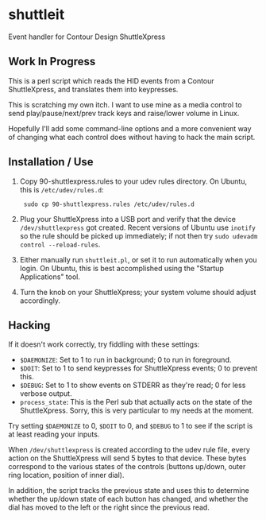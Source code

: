 # shuttleit
Event handler for Contour Design ShuttleXpress

## Work In Progress

This is a perl script which reads the HID events from a Contour
ShuttleXpress, and translates them into keypresses.

This is scratching my own itch. I want to use mine as a media control
to send play/pause/next/prev track keys and raise/lower volume in Linux.

Hopefully I'll add some command-line options and a more convenient way of
changing what each control does without having to hack the main script.

## Installation / Use

1. Copy 90-shuttlexpress.rules to your udev rules directory. On Ubuntu,
   this is `/etc/udev/rules.d`:

        sudo cp 90-shuttlexpress.rules /etc/udev/rules.d

2. Plug your ShuttleXpress into a USB port and verify that the device
   `/dev/shuttlexpress` got created. Recent versions of Ubuntu use `inotify`
   so the rule should be picked up immediately; if not then try
   `sudo udevadm control --reload-rules`.

3. Either manually run `shuttleit.pl`, or set it to run automatically when
   you login. On Ubuntu, this is best accomplished using the "Startup
   Applications" tool.
4. Turn the knob on your ShuttleXpress; your system volume should adjust
   accordingly.

## Hacking

If it doesn't work correctly, try fiddling with these settings:

* `$DAEMONIZE`: Set to 1 to run in background; 0 to run in foreground.
* `$DOIT`: Set to 1 to send keypresses for ShuttleXpress events; 0 to
  prevent this.
* `$DEBUG`: Set to 1 to show events on STDERR as they're read; 0 for less
  verbose output.
* `process_state`: This is the Perl sub that actually acts on the state of the
  ShuttleXpress. Sorry, this is very particular to my needs at the moment.

Try setting `$DAEMONIZE` to 0, `$DOIT` to 0, and `$DEBUG` to 1 to see if the
script is at least reading your inputs.

When `/dev/shuttlexpress` is created according to the udev rule file, every
action on the ShuttleXpress will send 5 bytes to that device. These bytes
correspond to the various states of the controls (buttons up/down, outer
ring location, position of inner dial).

In addition, the script tracks the previous state and uses this to determine
whether the up/down state of each button has changed, and whether the dial has
moved to the left or the right since the previous read.
